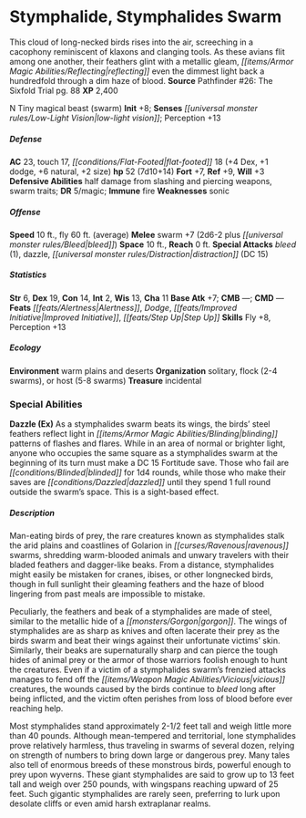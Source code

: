 ﻿---
cssclass: [monsters]
title1: Stymphalide, Stymphalides Swarm
desc_short: This cloud of long-necked birds rises into the air, screeching in a cacophony
  reminiscent of klaxons and clanging tools. As these avians flit among one another,
  their feathers glint with a metallic gleam, reflecting even the dimmest light back
  a hundredfold through a dim haze of blood.
title2: Stymphalides Swarm
CR: 6
sources:
- name: 'Pathfinder #26: The Sixfold Trial'
  page: 88
  link: http://paizo.com/pathfinder/adventurePath/councilOfThieves/v5748btpy89vw
XP: 2400
alignment: N
size: Tiny
type: magical beast
subtypes:
- swarm
initiative:
  bonus: 8
senses:
  low-light vision: true
AC:
  AC: 23
  touch: 17
  flat_footed: 18
  components:
    dex: 4
    dodge: 1
    natural: 6
    size: 2
HP:
  HP: 52
  long: 7d10+14
saves:
  fort: 7
  ref: 9
  will: 3
defensive_abilities:
- half damage from slashing and piercing weapons
- swarm traits
DR:
- amount: 5
  weakness: magic
immunities:
- fire
weaknesses:
- sonic
speeds:
  base: 10
  fly: 60
  fly_maneuverability: average
attacks:
  melee:
  - - text: swarm +7 (2d6-2 plus bleed)
      entries:
      - - damage: 2d6-2
        - effect: bleed
      attack: swarm
      bonus:
      - 7
  special:
  - bleed (1)
  - dazzle
  - distraction (DC 15)
space: 10
reach: 0
ability_scores:
  STR: 6
  DEX: 19
  CON: 14
  INT: 2
  WIS: 13
  CHA: 11
BAB: 7
CMB:
CMD:
feats:
- name: Alertness
- name: Dodge
- name: Improved Initiative
- name: Step Up
skills:
  Fly: 8
  Perception: 13
ecology:
  environment: warm plains and deserts
  organization: solitary, flock (2-4 swarms), or host (5-8 swarms)
  treasure_type: incidental
special_abilities:
  Dazzle (Ex): As a stymphalides swarm beats its wings, the birds' steel feathers
    reflect light in blinding patterns of flashes and flares. While in an area of
    normal or brighter light, anyone who occupies the same square as a stymphalides
    swarm at the beginning of its turn must make a DC 15 Fortitude save. Those who
    fail are blinded for 1d4 rounds, while those who make their saves are dazzled
    until they spend 1 full round outside the swarm's space. This is a sight-based
    effect.
desc_long: |-
  Man-eating birds of prey, the rare creatures known as stymphalides stalk the arid plains and coastlines of Golarion in ravenous swarms, shredding warm-blooded animals and unwary travelers with their bladed feathers and dagger-like beaks. From a distance, stymphalides might easily be mistaken for cranes, ibises, or other longnecked birds, though in full sunlight their gleaming feathers and the haze of blood lingering from past meals are impossible to mistake.

  Peculiarly, the feathers and beak of a stymphalides are made of steel, similar to the metallic hide of a gorgon. The wings of stymphalides are as sharp as knives and often lacerate their prey as the birds swarm and beat their wings against their unfortunate victims' skin. Similarly, their beaks are supernaturally sharp and can pierce the tough hides of animal prey or the armor of those warriors foolish enough to hunt the creatures. Even if a victim of a stymphalides swarm's frenzied attacks manages to fend off the vicious creatures, the wounds caused by the birds continue to bleed long after being inflicted, and the victim often perishes from loss of blood before ever reaching help.

  Most stymphalides stand approximately 2-1/2 feet tall and weigh little more than 40 pounds. Although mean-tempered and territorial, lone stymphalides prove relatively harmless, thus traveling in swarms of several dozen, relying on strength of numbers to bring down large or dangerous prey. Many tales also tell of enormous breeds of these monstrous birds, powerful enough to prey upon wyverns. These giant stymphalides are said to grow up to 13 feet tall and weigh over 250 pounds, with wingspans reaching upward of 25 feet. Such gigantic stymphalides are rarely seen, preferring to lurk upon desolate cliffs or even amid harsh extraplanar realms.

---

# Stymphalide, Stymphalides Swarm
This cloud of long-necked birds rises into the air, screeching in a cacophony reminiscent of klaxons and clanging tools. As these avians flit among one another, their feathers glint with a metallic gleam, _[[items/Armor Magic Abilities/Reflecting|reflecting]]_ even the dimmest light back a hundredfold through a dim haze of blood.
**Source** Pathfinder #26: The Sixfold Trial pg. 88
**XP** 2,400

N Tiny magical beast (swarm)
**Init** +8; **Senses** _[[universal monster rules/Low-Light Vision|low-light vision]]_; Perception +13

##### Defense

**AC** 23, touch 17, _[[conditions/Flat-Footed|flat-footed]]_ 18 (+4 Dex, +1 dodge, +6 natural, +2 size)
**hp** 52 (7d10+14)
**Fort** +7, **Ref** +9, **Will** +3
**Defensive Abilities** half damage from slashing and piercing weapons, swarm traits; **DR** 5/magic; **Immune** fire
**Weaknesses** sonic

##### Offense
**Speed** 10 ft., fly 60 ft. (average)
**Melee** swarm +7 (2d6-2 plus _[[universal monster rules/Bleed|bleed]]_)
**Space** 10 ft., **Reach** 0 ft.
**Special Attacks** _bleed_ (1), dazzle, _[[universal monster rules/Distraction|distraction]]_ (DC 15)

##### Statistics
**Str** 6, **Dex** 19, **Con** 14, **Int** 2, **Wis** 13, **Cha** 11
**Base Atk** +7; **CMB** —; **CMD** —
**Feats** _[[feats/Alertness|Alertness]]_, _Dodge_, _[[feats/Improved Initiative|Improved Initiative]]_, _[[feats/Step Up|Step Up]]_
**Skills** Fly +8, Perception +13

##### Ecology

**Environment** warm plains and deserts
**Organization** solitary, flock (2-4 swarms), or host (5-8 swarms)
**Treasure** incidental

### Special Abilities

**Dazzle (Ex)** As a stymphalides swarm beats its wings, the birds’ steel feathers reflect light in _[[items/Armor Magic Abilities/Blinding|blinding]]_ patterns of flashes and flares. While in an area of normal or brighter light, anyone who occupies the same square as a stymphalides swarm at the beginning of its turn must make a DC 15 Fortitude save. Those who fail are _[[conditions/Blinded|blinded]]_ for 1d4 rounds, while those who make their saves are _[[conditions/Dazzled|dazzled]]_ until they spend 1 full round outside the swarm’s space. This is a sight-based effect.

##### Description

Man-eating birds of prey, the rare creatures known as stymphalides stalk the arid plains and coastlines of Golarion in _[[curses/Ravenous|ravenous]]_ swarms, shredding warm-blooded animals and unwary travelers with their bladed feathers and dagger-like beaks. From a distance, stymphalides might easily be mistaken for cranes, ibises, or other longnecked birds, though in full sunlight their gleaming feathers and the haze of blood lingering from past meals are impossible to mistake.

Peculiarly, the feathers and beak of a stymphalides are made of steel, similar to the metallic hide of a _[[monsters/Gorgon|gorgon]]_. The wings of stymphalides are as sharp as knives and often lacerate their prey as the birds swarm and beat their wings against their unfortunate victims’ skin. Similarly, their beaks are supernaturally sharp and can pierce the tough hides of animal prey or the armor of those warriors foolish enough to hunt the creatures. Even if a victim of a stymphalides swarm’s frenzied attacks manages to fend off the _[[items/Weapon Magic Abilities/Vicious|vicious]]_ creatures, the wounds caused by the birds continue to _bleed_ long after being inflicted, and the victim often perishes from loss of blood before ever reaching help.

Most stymphalides stand approximately 2-1/2 feet tall and weigh little more than 40 pounds. Although mean-tempered and territorial, lone stymphalides prove relatively harmless, thus traveling in swarms of several dozen, relying on strength of numbers to bring down large or dangerous prey. Many tales also tell of enormous breeds of these monstrous birds, powerful enough to prey upon wyverns. These giant stymphalides are said to grow up to 13 feet tall and weigh over 250 pounds, with wingspans reaching upward of 25 feet. Such gigantic stymphalides are rarely seen, preferring to lurk upon desolate cliffs or even amid harsh extraplanar realms.